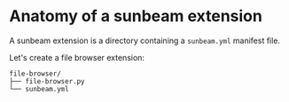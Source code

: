 # Anatomy of a sunbeam extension

A sunbeam extension is a directory containing a `sunbeam.yml` manifest file.

Let's create a file browser extension:

```text
file-browser/
├── file-browser.py
└── sunbeam.yml
```
